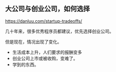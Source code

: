 ## 大公司与创业公司，如何选择

https://danluu.com/startup-tradeoffs/

几十年来，很多优秀程序员都建议，优先选择创业公司。

但是现在，情况出现了变化。

- 生活成本上升，人们要求的报酬变多
- 创业公司上市或被收购，变难了。
- 学到的东西。